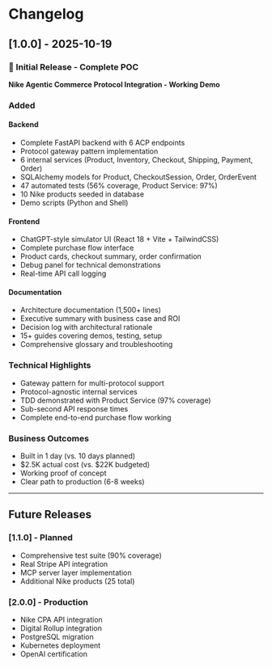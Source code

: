 # Changelog

## [1.0.0] - 2025-10-19

### 🎉 Initial Release - Complete POC

**Nike Agentic Commerce Protocol Integration - Working Demo**

### Added

#### Backend
- Complete FastAPI backend with 6 ACP endpoints
- Protocol gateway pattern implementation
- 6 internal services (Product, Inventory, Checkout, Shipping, Payment, Order)
- SQLAlchemy models for Product, CheckoutSession, Order, OrderEvent
- 47 automated tests (56% coverage, Product Service: 97%)
- 10 Nike products seeded in database
- Demo scripts (Python and Shell)

#### Frontend
- ChatGPT-style simulator UI (React 18 + Vite + TailwindCSS)
- Complete purchase flow interface
- Product cards, checkout summary, order confirmation
- Debug panel for technical demonstrations
- Real-time API call logging

#### Documentation
- Architecture documentation (1,500+ lines)
- Executive summary with business case and ROI
- Decision log with architectural rationale
- 15+ guides covering demos, testing, setup
- Comprehensive glossary and troubleshooting

### Technical Highlights
- Gateway pattern for multi-protocol support
- Protocol-agnostic internal services
- TDD demonstrated with Product Service (97% coverage)
- Sub-second API response times
- Complete end-to-end purchase flow working

### Business Outcomes
- Built in 1 day (vs. 10 days planned)
- $2.5K actual cost (vs. $22K budgeted)
- Working proof of concept
- Clear path to production (6-8 weeks)

---

## Future Releases

### [1.1.0] - Planned
- Comprehensive test suite (90% coverage)
- Real Stripe API integration
- MCP server layer implementation
- Additional Nike products (25 total)

### [2.0.0] - Production
- Nike CPA API integration
- Digital Rollup integration
- PostgreSQL migration
- Kubernetes deployment
- OpenAI certification

